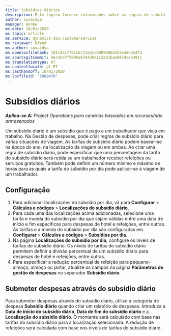 ```yaml
---
title: Subsídios diários
description: Este tópico fornece informações sobre as regras de subsídio diário por dia que são utilizadas na gestão de Despesas.
author: suvaidya
manager: Annbe
ms.date: 10/01/2020
ms.topic: article
ms.service: dynamics-365-customerservice
ms.reviewer: kfend
ms.author: suvaidya
ms.openlocfilehash: 7d1c4ac7781cb711e2cc0d09606d422b4dd554f3
ms.sourcegitcommit: 56c42d7f5995a674426a1c2a81bae897dceb391c
ms.translationtype: HT
ms.contentlocale: pt-PT
ms.lasthandoff: 10/01/2020
ms.locfileid: "3908476"
---
```

# <a name="per-diems"></a>Subsídios diários

_**Aplica-se A:** Project Operations para cenários baseados em recursos/não armazenados_


Um subsídio diário é um subsídio que é pago a um trabalhador que viaja em trabalho. Na Gestão de despesas, pode criar regras de subsídio diário para várias situações de viagem. As tarifas de subsídio diário podem basear-se na época do ano, na localização da viagem ou em ambas. Ao criar uma regra de subsídio diário, pode especificar que uma percentagem da tarifa do subsídio diário será retida se um trabalhador receber refeições ou serviços gratuitos. Também pode definir um número mínimo e máximo de horas para as quais a tarifa do subsídio por dia pode aplicar-se à viagem de um trabalhador.

## <a name="configuration"></a>Configuração 

1. Para adicionar localizações do subsídio por dia, vá para **Configurar** > **Cálculos e códigos** > **Localizações do subsídio diário**.
2. Para cada uma das localizações acima adicionadas, selecione uma tarifa e moeda do subsídio por dia que sejam válidas entre uma data de início e fim específicas para despesas de hotel e refeições, entre outras. As tarifas e a moeda do subsídio por dia são configuradas em **Configurar** > **Cálculos e códigos** > **Subsídios por dia**.
3. Na página **Localizações do subsídio por dia**, configure os níveis de tarifas de subsídio diário. Os níveis de tarifas do subsídio diário permitem definir a divisão percentual de um subsídio diário para despesas de hotel e refeições, entre outras. 
4. Para especificar a redução percentual de refeição para pequeno-almoço, almoço ou jantar, atualize os campos na página **Parâmetros de gestão de despesas** no separador **Subsídio diário**. 
    
## <a name="submit-expenses-using-per-diem"></a>Submeter despesas através do subsídio diário
Para submeter despesas através do subsídio diário, utilize a categoria de despesa **Subsídio diário** quando criar um relatório de despesas. Introduza a **Data de início do subsídio diário**, **Data de fim do subsídio diário** e a **Localização do subsídio diário**. O montante será calculado com base nas tarifas do subsídio diário para a localização selecionada. A redução de refeições será calculada com base nos níveis de tarifas do subsídio diário.
